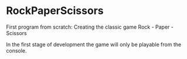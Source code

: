 # RockPaperScissors

First program from scratch:
Creating the classic game Rock - Paper - Scissors

In the first stage of development the game will only be playable from the console.